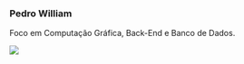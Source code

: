 ### Pedro William
<p> Foco em Computação Gráfica, Back-End e Banco de Dados. </p> 

<p align="">
  <a href="https://skillicons.dev">
    <img src="https://skillicons.dev/icons?i=cs,cpp,mysql" />
  </a>
</p>
